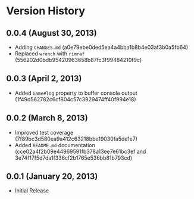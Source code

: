 Version History
===============

## 0.0.4 (August 30, 2013)
 * Adding `CHANGES.md` (a0e79ebe0ded5ea4a4bba1b8b4e03af3b0a5fb64)
 * Replaced `wrench` with `rimraf` (556202d0bdb95420963658b87fc3f99484210f9c)

## 0.0.3 (April 2, 2013)
 * Added `Game#log` property to buffer console output (1f49d562782c6cf804c57c3929474ff40f994e18)

## 0.0.2 (March 8, 2013)
 * Improved test coverage (7f89bc3d580ea9a412c63218bbe19030fa5de1e7)
 * Added `README.md` documentation (cce02a4f2b09e44969591fb378a13ee7e61bc3ef and 3e74f17f5d7da1f336cf2b1765e536bb81b793cd)

## 0.0.1 (January 20, 2013)
 * Initial Release
